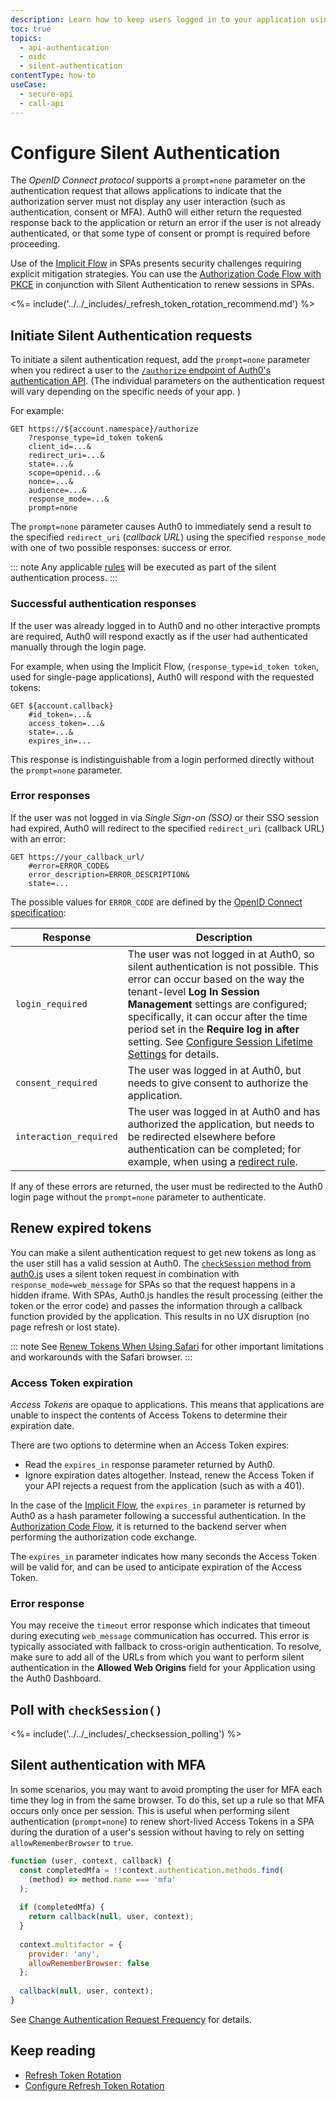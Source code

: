 ```yaml
---
description: Learn how to keep users logged in to your application using silent authentication.
toc: true
topics:
  - api-authentication
  - oidc
  - silent-authentication
contentType: how-to
useCase:
  - secure-api
  - call-api
---
```


# Configure Silent Authentication

The <dfn data-key="openid">OpenID Connect protocol</dfn> supports a `prompt=none` parameter on the authentication request that allows applications to indicate that the authorization server must not display any user interaction (such as authentication, consent or MFA). Auth0 will either return the requested response back to the application or return an error if the user is not already authenticated, or that some type of consent or prompt is required before proceeding.

Use of the [Implicit Flow](/flows/concepts/implicit) in SPAs presents security challenges requiring explicit mitigation strategies. You can use the [Authorization Code Flow with PKCE](/flows/concepts/auth-code-pkce) in conjunction with Silent Authentication to renew sessions in SPAs.

<%= include('../../_includes/_refresh_token_rotation_recommend.md') %>

## Initiate Silent Authentication requests

To initiate a silent authentication request, add the `prompt=none` parameter when you redirect a user to the [`/authorize` endpoint of Auth0's authentication API](/api/authentication#authorize-application). (The individual parameters on the authentication request will vary depending on the specific needs of your app.
)

For example:

```text
GET https://${account.namespace}/authorize
    ?response_type=id_token token&
    client_id=...&
    redirect_uri=...&
    state=...&
    scope=openid...&
    nonce=...&
    audience=...&
    response_mode=...&
    prompt=none
```

The `prompt=none` parameter causes Auth0 to immediately send a result to the specified `redirect_uri` (<dfn data-key="callback">callback URL</dfn>) using the specified `response_mode` with one of two possible responses: success or error. 

::: note
Any applicable [rules](/rules) will be executed as part of the silent authentication process.
:::

### Successful authentication responses

If the user was already logged in to Auth0 and no other interactive prompts are required, Auth0 will respond exactly as if the user had authenticated manually through the login page.

For example, when using the Implicit Flow, (`response_type=id_token token`, used for single-page applications), Auth0 will respond with the requested tokens:

```text
GET ${account.callback}
    #id_token=...&
    access_token=...&
    state=...&
    expires_in=...
```

This response is indistinguishable from a login performed directly without the `prompt=none` parameter.

### Error responses

If the user was not logged in via <dfn data-key="single-sign-on">Single Sign-on (SSO)</dfn> or their SSO session had expired, Auth0 will redirect to the specified `redirect_uri` (callback URL) with an error:

```
GET https://your_callback_url/
    #error=ERROR_CODE&
    error_description=ERROR_DESCRIPTION&
    state=...
```

The possible values for `ERROR_CODE` are defined by the [OpenID Connect specification](https://openid.net/specs/openid-connect-core-1_0.html#AuthError):

| Response | Description |
| -- | -- |
| `login_required` | The user was not logged in at Auth0, so silent authentication is not possible. This error can occur based on the way the tenant-level **Log In Session Management** settings are configured; specifically, it can occur after the time period set in the **Require log in after** setting. See [Configure Session Lifetime Settings](/dashboard/guides/tenants/configure-session-lifetime-settings) for details. |
| `consent_required` | The user was logged in at Auth0, but needs to give consent to authorize the application. |
| `interaction_required` | The user was logged in at Auth0 and has authorized the application, but needs to be redirected elsewhere before authentication can be completed; for example, when using a [redirect rule](/rules/redirect). |

If any of these errors are returned, the user must be redirected to the Auth0 login page without the `prompt=none` parameter to authenticate.

## Renew expired tokens

You can make a silent authentication request to get new tokens as long as the user still has a valid session at Auth0. The [`checkSession` method from auth0.js](/libraries/auth0js#using-checksession-to-acquire-new-tokens) uses a silent token request in combination with `response_mode=web_message` for SPAs so that the request happens in a hidden iframe. With SPAs, Auth0.js handles the result processing (either the token or the error code) and passes the information through a callback function provided by the application. This results in no UX disruption (no page refresh or lost state).

::: note
See [Renew Tokens When Using Safari](/api-auth/token-renewal-in-safari) for other important limitations and workarounds with the Safari browser. 
:::

### Access Token expiration

<dfn data-key="access-token">Access Tokens</dfn> are opaque to applications. This means that applications are unable to inspect the contents of Access Tokens to determine their expiration date.

There are two options to determine when an Access Token expires:

* Read the `expires_in` response parameter returned by Auth0.
* Ignore expiration dates altogether. Instead, renew the Access Token if your API rejects a request from the application (such as with a 401).

In the case of the [Implicit Flow](/flows/concepts/implicit), the `expires_in` parameter is returned by Auth0 as a hash parameter following a successful authentication. In the [Authorization Code Flow](/flows/concepts/auth-code), it is returned to the backend server when performing the authorization code exchange.

The `expires_in` parameter indicates how many seconds the Access Token will be valid for, and can be used to anticipate expiration of the Access Token.

### Error response

You may receive the `timeout` error response which indicates that timeout during executing `web_message` communication has occurred. This error is typically associated with fallback to cross-origin authentication. To resolve, make sure to add all of the URLs from which you want to perform silent authentication in the **Allowed Web Origins** field for your Application using the Auth0 Dashboard.

## Poll with `checkSession()`

<%= include('../../_includes/_checksession_polling') %>

## Silent authentication with MFA

In some scenarios, you may want to avoid prompting the user for MFA each time they log in from the same browser. To do this, set up a rule so that MFA occurs only once per session. This is useful when performing silent authentication (`prompt=none`) to renew short-lived Access Tokens in a SPA during the duration of a user's session without having to rely on setting `allowRememberBrowser` to `true`.

```js
function (user, context, callback) {
  const completedMfa = !!context.authentication.methods.find(
    (method) => method.name === 'mfa'
  );
 
  if (completedMfa) {
    return callback(null, user, context);
  }
 
  context.multifactor = {
    provider: 'any',
    allowRememberBrowser: false
  };
 
  callback(null, user, context);
}
```

See [Change Authentication Request Frequency](/mfa/guides/customize-mfa-universal-login#change-authentication-request-frequency) for details.

## Keep reading

* [Refresh Token Rotation](/tokens/concepts/refresh-token-rotation)
* [Configure Refresh Token Rotation](/tokens/guides/configure-refresh-token-rotation)


